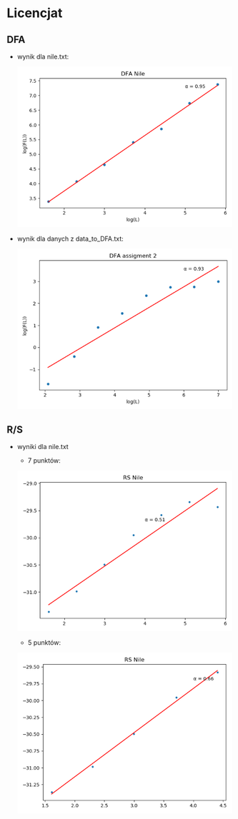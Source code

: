 # Licencjat

## DFA
* wynik dla nile.txt:

    ![NILE](DFA_nile.png)

* wynik dla danych z data_to_DFA.txt:

    ![DFA](DFA.png)

## R/S

* wyniki dla nile.txt
    * 7 punktów:
    
    ![NILE](RS-nile-7.png)
    
    * 5 punktów:
    
    ![NILE](RS-nile-5.png)
